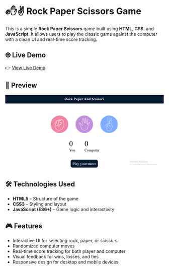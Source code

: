 # ✊✋✌️ Rock Paper Scissors Game

This is a simple **Rock Paper Scissors** game built using **HTML**, **CSS**, and **JavaScript**. It allows users to play the classic game against the computer with a clean UI and real-time score tracking.

## 🌐 Live Demo

👉 [View Live Demo](https://abhay-004.github.io/Rock-Paper-Scissor-Game/)  

## 📸 Preview

![Rock Paper And Scissor](screenshot/rockPaperAndScissor.PNG)

## 🛠️ Technologies Used

- **HTML5** – Structure of the game
- **CSS3** – Styling and layout
- **JavaScript (ES6+)** – Game logic and interactivity

## 🎮 Features

- Interactive UI for selecting rock, paper, or scissors
- Randomized computer moves
- Real-time score tracking for both player and computer
- Visual feedback for wins, losses, and ties
- Responsive design for desktop and mobile devices
